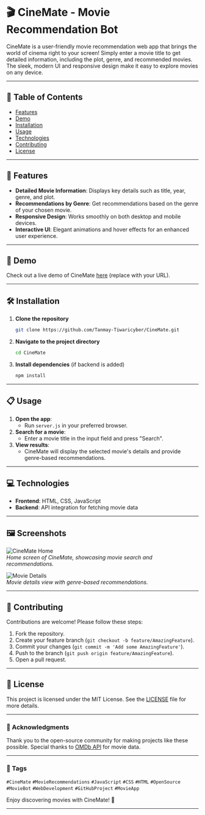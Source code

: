 
# 🎬 CineMate - Movie Recommendation Bot

CineMate is a user-friendly movie recommendation web app that brings the world of cinema right to your screen! Simply enter a movie title to get detailed information, including the plot, genre, and recommended movies. The sleek, modern UI and responsive design make it easy to explore movies on any device.

---

## 📖 Table of Contents
- [Features](#features)
- [Demo](#demo)
- [Installation](#installation)
- [Usage](#usage)
- [Technologies](#technologies)
- [Contributing](#contributing)
- [License](#license)

---

## 🌟 Features
- **Detailed Movie Information**: Displays key details such as title, year, genre, and plot.
- **Recommendations by Genre**: Get recommendations based on the genre of your chosen movie.
- **Responsive Design**: Works smoothly on both desktop and mobile devices.
- **Interactive UI**: Elegant animations and hover effects for an enhanced user experience.

---

## 🚀 Demo
Check out a live demo of CineMate [here](https://your-demo-url.com) (replace with your URL).

---

## 🛠 Installation

1. **Clone the repository**
   ```bash
   git clone https://github.com/Tanmay-Tiwaricyber/CineMate.git
   ```
2. **Navigate to the project directory**
   ```bash
   cd CineMate
   ```
3. **Install dependencies** (if backend is added)
   ```bash
   npm install
   ```

---

## 📋 Usage
1. **Open the app**:
   - Run `server.js` in your preferred browser.
2. **Search for a movie**:
   - Enter a movie title in the input field and press "Search".
3. **View results**:
   - CineMate will display the selected movie's details and provide genre-based recommendations.

---

## 💻 Technologies
- **Frontend**: HTML, CSS, JavaScript
- **Backend**: API integration for fetching movie data

---

## 🖼 Screenshots
![CineMate Home](https://your-screenshot-url.com)  
*Home screen of CineMate, showcasing movie search and recommendations.*

![Movie Details](https://your-screenshot-url.com)  
*Movie details view with genre-based recommendations.*

---

## 🤝 Contributing
Contributions are welcome! Please follow these steps:

1. Fork the repository.
2. Create your feature branch (`git checkout -b feature/AmazingFeature`).
3. Commit your changes (`git commit -m 'Add some AmazingFeature'`).
4. Push to the branch (`git push origin feature/AmazingFeature`).
5. Open a pull request.

---

## 📄 License
This project is licensed under the MIT License. See the [LICENSE](LICENSE) file for more details.

---

### 👏 Acknowledgments
Thank you to the open-source community for making projects like these possible. Special thanks to [OMDb API](https://www.omdbapi.com/) for movie data.

---

### 📌 Tags
`#CineMate` `#MovieRecommendations` `#JavaScript` `#CSS` `#HTML` `#OpenSource` `#MovieBot` `#WebDevelopment` `#GitHubProject` `#MovieApp`

Enjoy discovering movies with CineMate! 🍿

---
